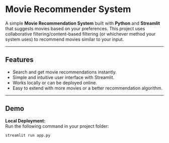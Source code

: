 # Movie Recommender System

A simple **Movie Recommendation System** built with **Python** and **Streamlit** that suggests movies based on your preferences. 
This project uses collaborative filtering/content-based filtering (or whichever method your system uses) to recommend movies similar to your input.

---

## Features

- Search and get movie recommendations instantly.
- Simple and intuitive user interface with Streamlit.
- Works locally or can be deployed online.
- Easy to extend with more movies or a better recommendation algorithm.

---

## Demo

**Local Deployment:**  
Run the following command in your project folder:

```bash
streamlit run app.py

